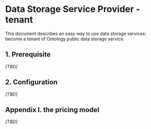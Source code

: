 # Data Storage Service Provider - tenant

This document describes an easy way to use data storage services: become a tenant of Ontology public data storage service.

## 1. Prerequisite

*[TBD]*

## 2. Configuration

*[TBD]*

## Appendix I. the pricing model

*[TBD]*